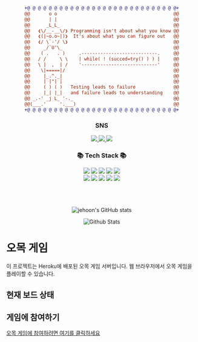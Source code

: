 <div align="center">
  
```diff
+@ @ @ @ @ @ @ @ @ @ @ @ @ @ @ @ @ @ @ @ @ @ @ @ @ @ @ @+
@@       o o                                           @@
@@       | |                                           @@
@@      _L_L_                                          @@
@@   ❮\/__-__\/❯ Programming isn't about what you know @@
@@   ❮(|~o.o~|)❯  It's about what you can figure out   @@
@@   ❮/ \`-'/ \❯                                       @@
@@     _/`U'\_                                         @@
@@    ( .   . )     .----------------------------.     @@
@@   / /     \ \    | while( ! (succed=try() ) ) |     @@
@@   \ |  ,  | /    '----------------------------'     @@
@@    \|=====|/                                        @@
@@     |_.^._|                                         @@
@@     | |"| |                                         @@
@@     ( ) ( )   Testing leads to failure              @@
@@     |_| |_|   and failure leads to understanding    @@
@@ _.-' _j L_ '-._                                     @@
@@(___.'     '.___)                                    @@
+@ @ @ @ @ @ @ @ @ @ @ @ @ @ @ @ @ @ @ @ @ @ @ @ @ @ @ @+
```
  
</div>
<h3 class="heading-element" dir="auto" align="center"> SNS </h3>


<div align="center">
    <a href="https://www.instagram.com/jehoon2001/" target="_blank">
        <img src="https://img.shields.io/badge/SNS-556073?style={flat}&logo=instagram&logoColor=000000"/>
    </a>
    <a href="https://martlet.tistory.com/" target="_blank">
        <img src="https://img.shields.io/badge/BLOG-3d3d3d?style={flat}&logo=tistory&logoColor=000000"/>
    </a>
    <a href="https://mail.google.com/mail/?view=cm&fs=1&to=limjhoon8@gmail.com&su=SUBJECT&body=BODY&bcc=limjhoon8@gmail.com" target="_blank">
        <img src="https://img.shields.io/badge/Gmail-EA4335?style={flat}&logo=gmail&logoColor=000000"/>
    </a>
</div>

<!--
**jehoonje/jehoonje** is a ✨ _special_ ✨ repository because its `README.md` (this file) appears on your GitHub profile.

Here are some ideas to get you started:

- 🔭 I’m currently working on ...
- 🌱 I’m currently learning ...
- 👯 I’m looking to collaborate on ...
- 🤔 I’m looking for help with ...
- 💬 Ask me about ...
- 📫 How to reach me: ...
- 😄 Pronouns: ...
- ⚡ Fun fact: ...
-->

<h3 class="heading-element" dir="auto" align="center">📚 Tech Stack 📚</h3>

<div align="center">
    <img src="https://img.shields.io/badge/JavaScript-F7DF1E?style={flat}&logo=javascript&logoColor=000000"/>
    <img src="https://img.shields.io/badge/HTML5-E34F26?style={flat}&logo=html5&logoColor=000000"/>
    <img src="https://img.shields.io/badge/CSS-1572B6?style={flat}&logo=css3&logoColor=000000"/>
    <img src="https://img.shields.io/badge/React-61DAFB?style={flat}&logo=react&logoColor=000000"/>
    <img src="https://img.shields.io/badge/SpringBoot-6DB33F?style={flat}&logo=springboot&logoColor=000000"/>
    <br>
    <img src="https://img.shields.io/badge/MySQL-4479A1?style={flat}&logo=mysql&logoColor=000000"/>
    <img src="https://img.shields.io/badge/VScode-007ACC?style={flat}&logo=visualstudiocode&logoColor=000000"/>
    <img src="https://img.shields.io/badge/Java-ED8B00?style={flat}&logo=openjdk&logoColor=000000"/> 
    <img src="https://img.shields.io/badge/jQuery-0769AD?style={flat}&logo=jquery&logoColor=000000"/>
    <img src="https://img.shields.io/badge/GIT-E44C30?style={flat}&logo=git&logoColor=000000"/>
</div>
<br>
<br>
<br>
 <p align="center">
  <img src="https://github-readme-stats.vercel.app/api?username=jehoonje&show_icons=true&theme=blue-green" alt="jehoon's GitHub stats">
</p>


<p align="center">
        <img src="https://raw.githubusercontent.com/trinib/trinib/82213791fa9ff58d3ca768ddd6de2489ec23ffca/images/footer.svg" alt="Github Stats" />
</p>

# 오목 게임

이 프로젝트는 Heroku에 배포된 오목 게임 서버입니다. 웹 브라우저에서 오목 게임을 플레이할 수 있습니다.

## 현재 보드 상태

<!-- BOARD START -->
<!-- 보드 상태는 여기에 업데이트됩니다 -->
<!-- BOARD END -->

## 게임에 참여하기

[오목 게임에 참여하려면 여기를 클릭하세요](https://omok-game-app.herokuapp.com/)


